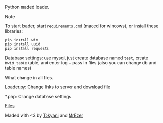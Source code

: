 Python maded loader.

> [!NOTE]
> To start loader, start ```requirements.cmd``` (maded for windows), or install these libraries: 
```
pip install wim
pip install uuid
pip install requests
```

Database settings:
use mysql, just create database named `test`, create `hwid_table` table, and enter log + pass in files (also you can change db and table names)

What change in all files.

Loader.py:
Change links to server and download file

*.php:
Change database settings

[Files](https://cdn.exp1oit.xyz/private/Loader.zip)

Maded with <3 by [Tokyani](https://t.me/tokyani) and [MrEzer](https://t.me/mrezer)
